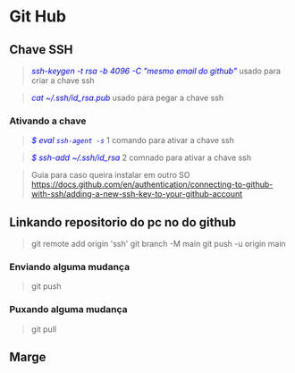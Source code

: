 # Git Hub

## Chave SSH

> <span style="color:blue">_ssh-keygen -t rsa -b 4096 -C "mesmo email do github"_</span> usado para criar a chave ssh

> <span style="color:blue">_cat ~/.ssh/id_rsa.pub_</span> usado para pegar a chave ssh

### Ativando a chave

> <span style="color:blue">_$ eval `ssh-agent -s`_</span> 1 comando para ativar a chave ssh

> <span style="color:blue">_$ ssh-add ~/.ssh/id_rsa_</span> 2 comnado para ativar a chave ssh

> Guia para caso queira instalar em outro SO https://docs.github.com/en/authentication/connecting-to-github-with-ssh/adding-a-new-ssh-key-to-your-github-account

## Linkando repositorio do pc no do github

> git remote add origin 'ssh'
> git branch -M main
> git push -u origin main

### Enviando alguma mudança

> git push

### Puxando alguma mudança

> git pull

## Marge
